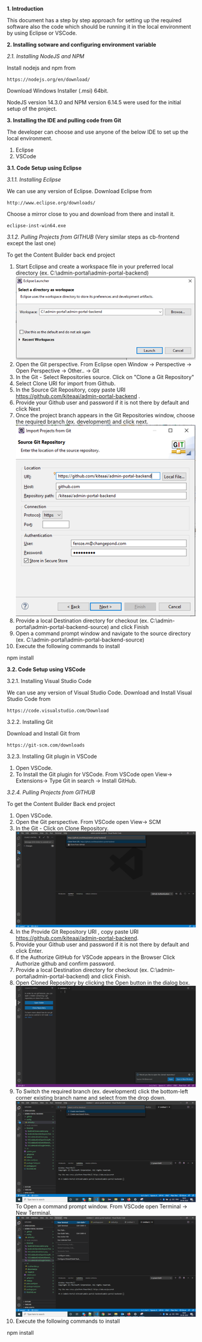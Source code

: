 **1.	Introduction**

This document has a step by step approach for setting up the required software also the code which should be running it in the local environment by using Eclipse or VSCode.

**2.	Installing sotware and configuring environment variable**

*2.1.	Installing NodeJS and NPM*

Install nodejs and npm from

	https://nodejs.org/en/download/
	
Download Windows Installer (.msi) 64bit.

NodeJS version 14.3.0 and NPM version 6.14.5 were used for the initial setup of the project.


**3.	Installing the  IDE and pulling code from Git**

The developer can choose and use anyone of the below IDE to set up the local environment.
1. Eclipse
1. VSCode

**3.1.	Code Setup using Eclipse**

*3.1.1.	Installing Eclipse* 

We can use any version of Eclipse. Download Eclipse from

	http://www.eclipse.org/downloads/
	
Choose a mirror close to you and download from there and install it.

	eclipse-inst-win64.exe  

*3.1.2.	Pulling Projects from GITHUB* (Very similar steps as cb-frontend except the last one)

To get the Content Builder back end project

1.	Start Eclipse and create a workspace file in your preferred local directory (ex. C:\admin-portal\admin-portal-backend) 
![Back End Eclipse Workspace Screenshot](README/BackEndEclipseWorkspace.PNG)
2.	 Open the Git perspective.
From Eclipse open Window -> Perspective -> Open Perspective -> Other.. -> Git
3.	In the Git - Select Repositories source.
Click on "Clone a Git Repository" 
4.	Select Clone URI for import from Github.
5.	In the Source Git Repository, copy paste URI https://github.com/kiteaai/admin-portal-backend .
6.	Provide your Github user and password if it is not there by default and click Next 
7.	Once the project branch appears in the Git Repositories window, choose the required branch (ex. development) and click next.  ![Back End Clone Location Screenshot](README/BackEndCloneLocation.png)
8.	Provide a local Destination directory for checkout (ex. C:\admin-portal\admin-portal-backend-source) and click Finish 
9.	Open a command prompt window and navigate to  the source directory (ex. C:\admin-portal\admin-portal-backend-source)
10.	Execute the following commands to install

npm install 

 
**3.2.  Code Setup using VSCode**

3.2.1.    Installing Visual Studio Code 

We can use any version of Visual Studio Code. Download and Install Visual Studio Code from

	https://code.visualstudio.com/Download
 
3.2.2.    Installing Git

Download and Install Git from

	https://git-scm.com/downloads
 
3.2.3.    Installing Git plugin in VSCode

1.  Open VSCode.
1.	To Install the Git plugin for VSCode. From VSCode open View-> Extensions-> Type Git in search  -> Install GitHub.  

*3.2.4.    Pulling Projects from GITHUB* 

To get the Content Builder Back end project

1.  Open VSCode.
1.	Open the Git perspective. From VSCode open View-> SCM 
1.	In the Git - Click on Clone Repository.
![Back End VSCode Workspace Screenshot](README/VSCodeBackEndClone.png)
1.	In the Provide Git Repository URI , copy paste URI https://github.com/kiteaai/admin-portal-backend.
1.	Provide your Github user and password if it is not there by default and click Enter.
1.	If the Authorize GitHub for VSCode appears in the Browser Click Authorize github and confirm password.
1.	Provide a local Destination directory for checkout (ex. C:\admin-portal\admin-portal-backend) and click Finish.
1.	Open Cloned Repository by clicking the Open button in the dialog box.
![Back End Clone Location Screenshot](README/VSCodeBackEndOpenClonedRepository.png)
1.	To Switch the required branch (ex. development) click the bottom-left corner existing branch name and select from the drop down.
![Back End Switch Branch Screenshot](README/VSCodeBackEndSwitchBranch.png)
To Open a command prompt window. From VSCode open Terminal -> New Terminal.
![Back End Toggle Terminal Screenshot](README/VSCodeBackEndToggleTerminal.png)
1.	Execute the following commands to install

npm install 




